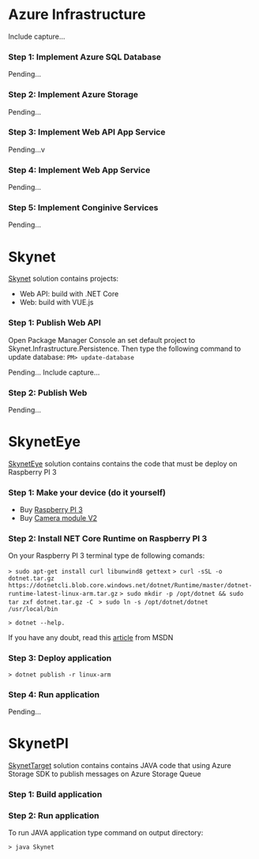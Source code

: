 # Azure Infrastructure

Include capture...

### Step 1: Implement Azure SQL Database

Pending...

### Step 2: Implement Azure Storage

Pending...

### Step 3: Implement Web API App Service

Pending...v

### Step 4: Implement Web App Service

Pending...

### Step 5: Implement Conginive Services

Pending...

# Skynet
[Skynet](https://github.com/sergiobarriel/events/tree/master/azure-storage-15-nov-2018/src/Skynet) solution contains projects:
- Web API: build with .NET Core
- Web: build with VUE.js


### Step 1: Publish Web API

Open Package Manager Console an set default project to Skynet.Infrastructure.Persistence. Then type the following command to update database:
`PM> update-database`

Pending...
Include capture...

### Step 2: Publish Web

Pending...

# SkynetEye
[SkynetEye](https://github.com/sergiobarriel/events/tree/master/azure-storage-15-nov-2018/src/SkynetEye) solution contains contains the code that must be deploy on Raspberry PI 3

### Step 1: Make your device (do it yourself)
- Buy [Raspberry PI 3](https://www.raspberrypi.org/products/raspberry-pi-3-model-b/)
- Buy [Camera module V2](https://www.raspberrypi.org/products/camera-module-v2/)

### Step 2: Install NET Core Runtime on Raspberry PI 3

On your Raspberry PI 3 terminal type de following comands: 

`> sudo apt-get install curl libunwind8 gettext`
`> curl -sSL -o dotnet.tar.gz https://dotnetcli.blob.core.windows.net/dotnet/Runtime/master/dotnet-runtime-latest-linux-arm.tar.gz`
`> sudo mkdir -p /opt/dotnet && sudo tar zxf dotnet.tar.gz -C `
`> sudo ln -s /opt/dotnet/dotnet /usr/local/bin`

`> dotnet --help.`

If you have any doubt, read this [article](https://blogs.msdn.microsoft.com/david/2017/07/20/setting_up_raspian_and_dotnet_core_2_0_on_a_raspberry_pi/) from MSDN

### Step 3: Deploy application

`> dotnet publish -r linux-arm`

### Step 4: Run application

Pending...

# SkynetPI
[SkynetTarget](https://github.com/sergiobarriel/events/tree/master/azure-storage-15-nov-2018/src/SkynetTarget) solution contains contains JAVA code that using Azure Storage SDK to publish messages on Azure Storage Queue

### Step 1: Build application 
### Step 2: Run application

To run JAVA application type command on output directory:

`> java Skynet`